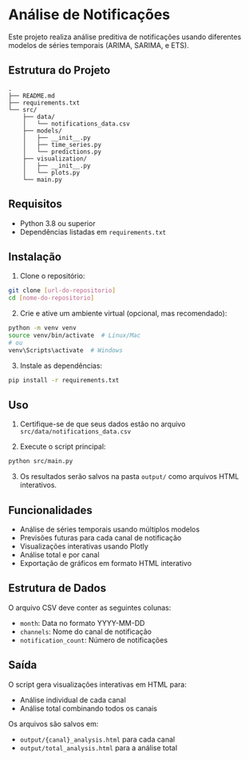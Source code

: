 # Análise de Notificações

Este projeto realiza análise preditiva de notificações usando diferentes modelos de séries temporais (ARIMA, SARIMA, e ETS).

## Estrutura do Projeto

```
.
├── README.md
├── requirements.txt
└── src/
    ├── data/
    │   └── notifications_data.csv
    ├── models/
    │   ├── __init__.py
    │   ├── time_series.py
    │   └── predictions.py
    ├── visualization/
    │   ├── __init__.py
    │   └── plots.py
    └── main.py
```

## Requisitos

- Python 3.8 ou superior
- Dependências listadas em `requirements.txt`

## Instalação

1. Clone o repositório:
```bash
git clone [url-do-repositorio]
cd [nome-do-repositorio]
```

2. Crie e ative um ambiente virtual (opcional, mas recomendado):
```bash
python -m venv venv
source venv/bin/activate  # Linux/Mac
# ou
venv\Scripts\activate  # Windows
```

3. Instale as dependências:
```bash
pip install -r requirements.txt
```

## Uso

1. Certifique-se de que seus dados estão no arquivo `src/data/notifications_data.csv`

2. Execute o script principal:
```bash
python src/main.py
```

3. Os resultados serão salvos na pasta `output/` como arquivos HTML interativos.

## Funcionalidades

- Análise de séries temporais usando múltiplos modelos
- Previsões futuras para cada canal de notificação
- Visualizações interativas usando Plotly
- Análise total e por canal
- Exportação de gráficos em formato HTML interativo

## Estrutura de Dados

O arquivo CSV deve conter as seguintes colunas:
- `month`: Data no formato YYYY-MM-DD
- `channels`: Nome do canal de notificação
- `notification_count`: Número de notificações

## Saída

O script gera visualizações interativas em HTML para:
- Análise individual de cada canal
- Análise total combinando todos os canais

Os arquivos são salvos em:
- `output/{canal}_analysis.html` para cada canal
- `output/total_analysis.html` para a análise total
